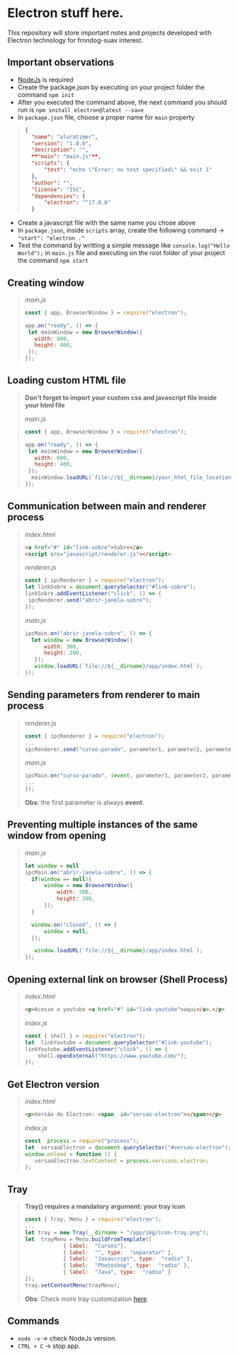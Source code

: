 

# Electron stuff here.
This repository will store important notes and projects developed with Electron technology for frnndog-suav interest.

## Important observations

- [NodeJs](https://nodejs.org/en/) is required
- Create the package.json by executing on your project folder the command `npm init` 
- After you executed the command above, the next command you should run is `npm install electron@latest --save`
- In `package.json` file, choose a proper name for `main` property
>```json
>{      
>   "name": "aluratimer",   
>   "version": "1.0.0",
>   "description": "",
>   **"main": "main.js"**,
>   "scripts": {
>       "test": "echo \"Error: no test specified\" && exit 1"
>   },
>   "author": "",
>   "license": "ISC",
>   "dependencies": {
>       "electron": "^17.0.0"
>   }
>```
- Create a javascript file with the same name you chose above
- In `package.json`, inside `scripts` array, create the following command -> `"start": "electron ."`
- Test the command by writting a simple message like `console.log("Hello World");` in `main.js` file and executing on the root folder of your project the command `npm start`

## Creating window
>
>_main.js_
>```javascript
>const { app, BrowserWindow } = require("electron");
>
>app.on("ready", () => {
>  let mainWindow = new BrowserWindow({
>    width: 600,
>    height: 400,
>  });
>});
>```

## Loading custom HTML file
>**Don't forget to import your custom css and javascript file inside your html file**
>
>_main.js_
>```javascript
>const { app, BrowserWindow } = require("electron");
>
>app.on("ready", () => {
>  let mainWindow = new BrowserWindow({
>    width: 600,
>    height: 400,
>  });
>  mainWindow.loadURL(`file://${__dirname}/your_html_file_location`)
>});
>```

## Communication between main and renderer process
>_index.html_
>```html
><a href="#" id="link-sobre">Sobre</a>
><script src="javascript/renderer.js"></script>
>```
>_renderer.js_
>```javascript
>const { ipcRenderer } = require("electron");
>let linkSobre = document.querySelector("#link-sobre");
>linkSobre.addEventListener("click", () => {
>  ipcRenderer.send("abrir-janela-sobre");
>});
>```
>_main.js_
>```javascript
>ipcMain.on("abrir-janela-sobre", () => {
>   let window = new BrowserWindow({
>       width: 300,
>       height: 200,
>    });
>    window.loadURL(`file://${__dirname}/app/index.html`);
>});
>```
>
## Sending parameters from renderer to main process
>_renderer.js_
>```javascript
>const { ipcRenderer } = require("electron");
>...
>ipcRenderer.send("curso-parado", parameter1, parameter2, parameter3,...);
>```
>_main.js_
>```javascript
>ipcMain.on("curso-parado", (event, parameter1, parameter2, parameter3...) => {
>...
>});
>```
>**Obs**: the first parameter is always **event**.
## Preventing multiple instances of the same window from opening
>_main.js_
>```javascript
>let window = null
>ipcMain.on("abrir-janela-sobre", () => {
>   if(window == null){
>       window = new BrowserWindow({
>           width: 300,
>           height: 200,
>       });
>   }
>
>   window.on("closed", () => {
>       window = null;
>   });
>
>    window.loadURL(`file://${__dirname}/app/index.html`);
>});
>```

## Opening external link on browser (Shell Process)
>_index.html_
>```html
><p>Acesse o youtube <a href="#" id="link-youtube">aqui</a>.</p>
>```
>_index.js_
>```javascript
>const { shell } = require("electron");
>let  linkYoutube = document.querySelector("#link-youtube");
>linkYoutube.addEventListener("click", () => {
>     shell.openExternal("https://www.youtube.com/");
>});
>```

## Get Electron version 
>_index.html_
>```html
><p>Versão do Electron: <span  id="versao-electron"></span></p>
>```
>_index.js_
>```javascript
>const  process = require("process");
>let  versaoElectron = document.querySelector("#versao-electron");
>window.onload = function () {
>    versaoElectron.textContent = process.versions.electron;
>};
>```

## Tray
>**Tray() requires a mandatory argument: your tray icon**
>```javascript
>const { Tray, Menu } = require("electron");
>...
>let tray = new Tray(__dirname + "/app/img/icon-tray.png");
>let  trayMenu = Menu.buildFromTemplate([
>             { label:  "Cursos"},
>             { label:  "", type:  "separator" },
>             { label:  "Javascript", type:  "radio" },
>             { label:  "Photoshop", type:  "radio" },
>             { label:  "Java", type:  "radio" }
>]);
>tray.setContextMenu(trayMenu);
>```
>**Obs**: Check more tray customization [here](https://www.electronjs.org/pt/docs/latest/api/tray).




## Commands

- `node -v` -> check NodeJs version.
- `CTRL + C` -> stop app.
